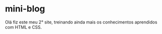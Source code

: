 # mini-blog
Olá fiz este meu 2° site, treinando ainda mais os conhecimentos aprendidos com HTML e CSS.
